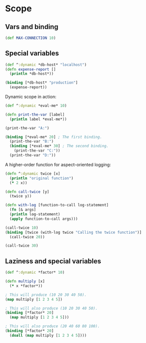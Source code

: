 # Scope

## Vars and binding

```clojure
(def MAX-CONNECTION 10)
```

## Special variables
```clojure
(def ^:dynamic *db-host* "localhost")
(defn expense-report []
  (println *db-host*))

(binding [*db-host* "production"]
  (expense-report))
```

Dynamic scope in action:

```clojure
(def ^:dynamic *eval-me* 10)

(defn print-the-var [label]
  (println label *eval-me*))

(print-the-var "A:")

(binding [*eval-me* 20] ; The first binding.
  (print-the-var "B:")
  (binding [*eval-me* 30] ; The second binding.
    (print-the-var "C:"))
  (print-the-var "D:"))
```

A higher-order function for aspect-oriented logging:

```clojure
(defn ^:dynamic twice [x]
  (println "original function")
  (* 2 x))

(defn call-twice [y]
  (twice y))

(defn with-log [function-to-call log-statement]
  (fn [& args]
  (println log-statement)
  (apply function-to-call args)))

(call-twice 10)
(binding [twice (with-log twice "Calling the twice function")]
  (call-twice 20))

(call-twice 30)
```

## Laziness and special variables

```clojure
(def ^:dynamic *factor* 10)

(defn multiply [x]
  (* x *factor*))

; This will produce (10 20 30 40 50).
(map multiply [1 2 3 4 5])

; This will also produce (10 20 30 40 50).
(binding [*factor* 20]
  (map multiply [1 2 3 4 5]))

; This will also produce (20 40 60 80 100).
(binding [*factor* 20]
  (doall (map multiply [1 2 3 4 5])))
```

